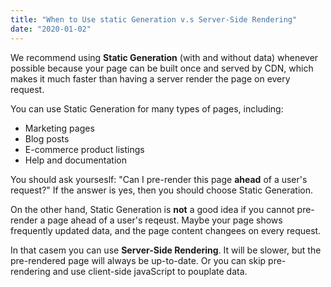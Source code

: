 ```yaml
---
title: "When to Use static Generation v.s Server-Side Rendering"
date: "2020-01-02"
---
```


We recommend using **Static Generation** (with and without data) whenever possible because your page can be built once and served by CDN, which makes it much faster than having a server render the page on every request.

You can use Static Generation for many types of pages, including:

- Marketing pages
- Blog posts
- E-commerce product listings
- Help and documentation

You should ask yourseslf: "Can I pre-render this page **ahead** of a user's request?" If the answer is yes, then you should choose Static Generation.

On the other hand, Static Generation is **not** a good idea if you cannot pre-render a page ahead of a user's reqeust. Maybe your page shows frequently updated data, and the page content changees on every request.

In that casem you can use **Server-Side Rendering**. It will be slower, but the pre-rendered page will always be up-to-date. Or you can skip pre-rendering and use client-side javaScript to pouplate data.
